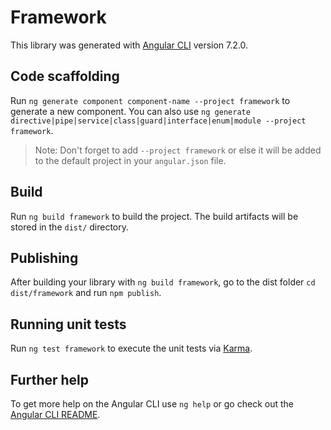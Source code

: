 # Framework

This library was generated with [Angular CLI](https://github.com/angular/angular-cli) version 7.2.0.

## Code scaffolding

Run `ng generate component component-name --project framework` to generate a new component. You can also use `ng generate directive|pipe|service|class|guard|interface|enum|module --project framework`.
> Note: Don't forget to add `--project framework` or else it will be added to the default project in your `angular.json` file. 

## Build

Run `ng build framework` to build the project. The build artifacts will be stored in the `dist/` directory.

## Publishing

After building your library with `ng build framework`, go to the dist folder `cd dist/framework` and run `npm publish`.

## Running unit tests

Run `ng test framework` to execute the unit tests via [Karma](https://karma-runner.github.io).

## Further help

To get more help on the Angular CLI use `ng help` or go check out the [Angular CLI README](https://github.com/angular/angular-cli/blob/master/README.md).
